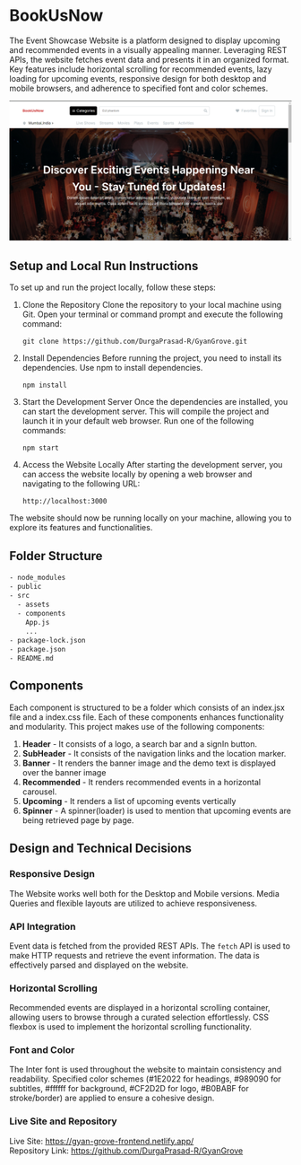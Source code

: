 # BookUsNow

The Event Showcase Website is a platform designed to display upcoming and recommended events in a visually appealing manner. Leveraging REST APIs, the website fetches event data and presents it in an organized format. Key features include horizontal scrolling for recommended events, lazy loading for upcoming events, responsive design for both desktop and mobile browsers, and adherence to specified font and color schemes.

<img src="coverImg.png" alt="BookUsNowWebsite">

## Setup and Local Run Instructions

To set up and run the project locally, follow these steps:

1. Clone the Repository
   Clone the repository to your local machine using Git. Open your terminal or command prompt and execute the following command:

   ```
   git clone https://github.com/DurgaPrasad-R/GyanGrove.git
   ```

2. Install Dependencies
   Before running the project, you need to install its dependencies. Use npm to install dependencies.

   ```
   npm install
   ```

3. Start the Development Server
   Once the dependencies are installed, you can start the development server. This will compile the project and launch it in your default web browser. Run one of the following commands:

   ```
   npm start
   ```

4. Access the Website Locally
   After starting the development server, you can access the website locally by opening a web browser and navigating to the following URL:

   ```
   http://localhost:3000
   ```

The website should now be running locally on your machine, allowing you to explore its features and functionalities.

## Folder Structure

```
- node_modules
- public
- src
  - assets
  - components
    App.js
    ...
- package-lock.json
- package.json
- README.md
```

## Components

Each component is structured to be a folder which consists of an index.jsx file and a index.css file. Each of these components enhances functionality and modularity. This project makes use of the following components:

1. <b>Header</b> - It consists of a logo, a search bar and a signIn button.
2. <b>SubHeader</b> - It consists of the navigation links and the location marker.
3. <b>Banner</b> - It renders the banner image and the demo text is displayed over the banner image
4. <b>Recommended</b> - It renders recommended events in a horizontal carousel.
5. <b>Upcoming</b> - It renders a list of upcoming events vertically
6. <b>Spinner</b> - A spinner(loader) is used to mention that upcoming events are being retrieved page by page.

## Design and Technical Decisions

### Responsive Design

The Website works well both for the Desktop and Mobile versions. Media Queries and flexible layouts are utilized to achieve responsiveness.

### API Integration

Event data is fetched from the provided REST APIs. The `fetch` API is used to make HTTP requests and retrieve the event information. The data is effectively parsed and displayed on the website.

### Horizontal Scrolling

Recommended events are displayed in a horizontal scrolling container, allowing users to browse through a curated selection effortlessly. CSS flexbox is used to implement the horizontal scrolling functionality.

### Font and Color

The Inter font is used throughout the website to maintain consistency and readability. Specified color schemes (#1E2022 for headings, #989090 for subtitles, #ffffff for background, #CF2D2D for logo, #B0BABF for stroke/border) are applied to ensure a cohesive design.

### Live Site and Repository

Live Site: https://gyan-grove-frontend.netlify.app/
<br>
Repository Link: https://github.com/DurgaPrasad-R/GyanGrove
